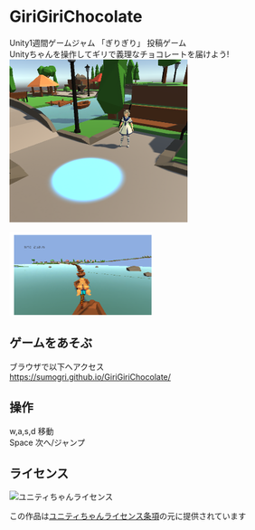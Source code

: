 # GiriGiriChocolate
Unity1週間ゲームジャム 「ぎりぎり」 投稿ゲーム  
Unityちゃんを操作してギリで義理なチョコレートを届けよう!  
![ごーる](https://raw.githubusercontent.com/sumogri/GiriGiriChocolate/master/README/goal.png)

<img src="https://raw.githubusercontent.com/sumogri/GiriGiriChocolate/master/README/%E3%82%AD%E3%83%A3%E3%83%97%E3%83%81%E3%83%A3.png" width="50%" height="50%">

## ゲームをあそぶ
ブラウザで以下へアクセス  
https://sumogri.github.io/GiriGiriChocolate/  

## 操作
w,a,s,d 移動  
Space 次へ/ジャンプ

## ライセンス
<div><img src="http://unity-chan.com/images/imageLicenseLogo.png" alt="ユニティちゃんライセンス"><p>この作品は<a href="http://unity-chan.com/contents/license_jp/" target="_blank">ユニティちゃんライセンス条項</a>の元に提供されています</p></div>
